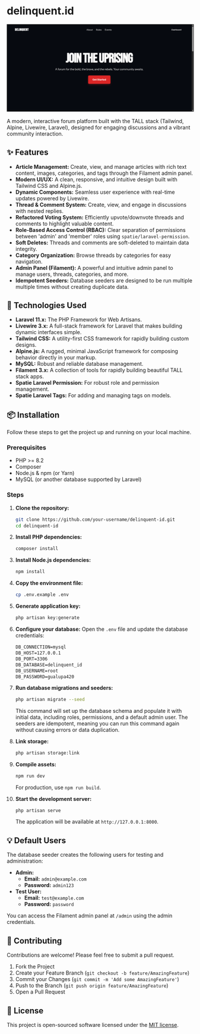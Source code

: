 # delinquent.id

![delinquent.id Banner](./public/images/banner.png)

A modern, interactive forum platform built with the TALL stack (Tailwind, Alpine, Livewire, Laravel), designed for engaging discussions and a vibrant community interaction.

## ✨ Features

-   **Article Management:** Create, view, and manage articles with rich text content, images, categories, and tags through the Filament admin panel.
-   **Modern UI/UX:** A clean, responsive, and intuitive design built with Tailwind CSS and Alpine.js.
-   **Dynamic Components:** Seamless user experience with real-time updates powered by Livewire.
-   **Thread & Comment System:** Create, view, and engage in discussions with nested replies.
-   **Refactored Voting System:** Efficiently upvote/downvote threads and comments to highlight valuable content.
-   **Role-Based Access Control (RBAC):** Clear separation of permissions between 'admin' and 'member' roles using `spatie/laravel-permission`.
-   **Soft Deletes:** Threads and comments are soft-deleted to maintain data integrity.
-   **Category Organization:** Browse threads by categories for easy navigation.
-   **Admin Panel (Filament):** A powerful and intuitive admin panel to manage users, threads, categories, and more.
-   **Idempotent Seeders:** Database seeders are designed to be run multiple multiple times without creating duplicate data.

## 🚀 Technologies Used

-   **Laravel 11.x:** The PHP Framework for Web Artisans.
-   **Livewire 3.x:** A full-stack framework for Laravel that makes building dynamic interfaces simple.
-   **Tailwind CSS:** A utility-first CSS framework for rapidly building custom designs.
-   **Alpine.js:** A rugged, minimal JavaScript framework for composing behavior directly in your markup.
-   **MySQL:** Robust and reliable database management.
-   **Filament 3.x:** A collection of tools for rapidly building beautiful TALL stack apps.
-   **Spatie Laravel Permission:** For robust role and permission management.
-   **Spatie Laravel Tags:** For adding and managing tags on models.

## 📦 Installation

Follow these steps to get the project up and running on your local machine.

### Prerequisites

-   PHP >= 8.2
-   Composer
-   Node.js & npm (or Yarn)
-   MySQL (or another database supported by Laravel)

### Steps

1.  **Clone the repository:**

    ```bash
    git clone https://github.com/your-username/delinquent-id.git
    cd delinquent-id
    ```

2.  **Install PHP dependencies:**

    ```bash
    composer install
    ```

3.  **Install Node.js dependencies:**

    ```bash
    npm install
    ```

4.  **Copy the environment file:**

    ```bash
    cp .env.example .env
    ```

5.  **Generate application key:**

    ```bash
    php artisan key:generate
    ```

6.  **Configure your database:**
    Open the `.env` file and update the database credentials:

    ```dotenv
    DB_CONNECTION=mysql
    DB_HOST=127.0.0.1
    DB_PORT=3306
    DB_DATABASE=delinquent_id
    DB_USERNAME=root
    DB_PASSWORD=gualupa420
    ```

7.  **Run database migrations and seeders:**

    ```bash
    php artisan migrate --seed
    ```

    This command will set up the database schema and populate it with initial data, including roles, permissions, and a default admin user. The seeders are idempotent, meaning you can run this command again without causing errors or data duplication.

8.  **Link storage:**

    ```bash
    php artisan storage:link
    ```

9.  **Compile assets:**

    ```bash
    npm run dev
    ```

    For production, use `npm run build`.

10. **Start the development server:**

    ```bash
    php artisan serve
    ```

    The application will be available at `http://127.0.0.1:8000`.

## 💡 Default Users

The database seeder creates the following users for testing and administration:

-   **Admin:**
    -   **Email:** `admin@example.com`
    -   **Password:** `admin123`
-   **Test User:**
    -   **Email:** `test@example.com`
    -   **Password:** `password`

You can access the Filament admin panel at `/admin` using the admin credentials.

## 🤝 Contributing

Contributions are welcome! Please feel free to submit a pull request.

1.  Fork the Project
2.  Create your Feature Branch (`git checkout -b feature/AmazingFeature`)
3.  Commit your Changes (`git commit -m 'Add some AmazingFeature'`)
4.  Push to the Branch (`git push origin feature/AmazingFeature`)
5.  Open a Pull Request

## 📄 License

This project is open-sourced software licensed under the [MIT license](https://opensource.org/licenses/MIT).
